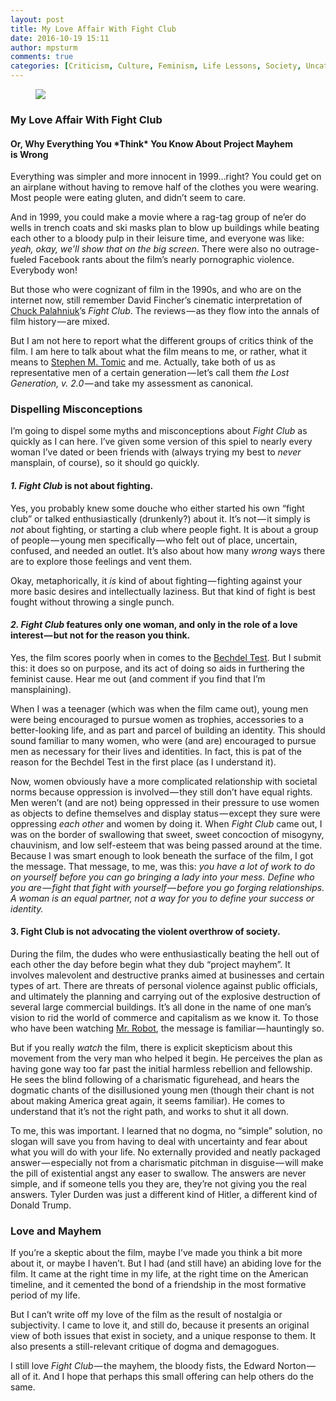 ```yaml
---
layout: post
title: My Love Affair With Fight Club
date: 2016-10-19 15:11
author: mpsturm
comments: true
categories: [Criticism, Culture, Feminism, Life Lessons, Society, Uncategorized]
---
```



<figure>

<img src="https://cdn-images-1.medium.com/max/720/0*cxn1kg_iMBI6MmUt.jpg">
</figure><h3>My Love Affair With Fight Club</h3>
<h4>Or, Why Everything You *Think* You Know About Project Mayhem is Wrong</h4>
<p>Everything was simpler and more innocent in 1999…right? You could get on an airplane without having to remove half of the clothes you were wearing. Most people were eating gluten, and didn’t seem to care.</p>
<p>And in 1999, you could make a movie where a rag-tag group of ne’er do wells in trench coats and ski masks plan to blow up buildings while beating each other to a bloody pulp in their leisure time, and everyone was like: <em>yeah, okay, we’ll show that on the big screen</em>. There were also no outrage-fueled Facebook rants about the film’s nearly pornographic violence. Everybody won!</p>
<p>But those who were cognizant of film in the 1990s, and who are on the internet now, still remember David Fincher’s cinematic interpretation of <a href="http://chuckpalahniuk.net/" target="_blank">Chuck Palahniuk</a>’s <em>Fight Club</em>. The reviews — as they flow into the annals of film history — are mixed.</p>
<p>But I am not here to report what the different groups of critics think of the film. I am here to talk about what the film means to me, or rather, what it means to <a href="https://medium.com/u/b9d5f10bb3f3" target="_blank">Stephen M. Tomic</a> and me. Actually, take both of us as representative men of a certain generation — let’s call them <em>the Lost Generation, v. 2.0</em> — and take my assessment as canonical.</p>
<h3>Dispelling Misconceptions</h3>
<p>I’m going to dispel some myths and misconceptions about <em>Fight Club</em> as quickly as I can here. I’ve given some version of this spiel to nearly every woman I’ve dated or been friends with (always trying my best to <em>never </em>mansplain, of course), so it should go quickly.</p>
<h4><strong><em>1. Fight Club</em> is not about fighting.</strong></h4>
<p>Yes, you probably knew some douche who either started his own “fight club” or talked enthusiastically (drunkenly?) about it. It’s not — it simply is <em>not</em> about fighting, or starting a club where people fight. It is about a group of people — young men specifically — who felt out of place, uncertain, confused, and needed an outlet. It’s also about how many <em>wrong </em>ways there are to explore those feelings and vent them.</p>
<p>Okay, metaphorically, it <em>is</em> kind of about fighting — fighting against your more basic desires and intellectually laziness. But that kind of fight is best fought without throwing a single punch.</p>
<h4><strong><em>2. Fight Club</em> features only one woman, and only in the role of a love interest — but not for the reason you think.</strong></h4>
<p>Yes, the film scores poorly when in comes to the <a href="http://bechdeltest.com/view/210/fight_club/" target="_blank">Bechdel Test</a>. But I submit this: it does so on purpose, and its act of doing so aids in furthering the feminist cause. Hear me out (and comment if you find that I’m mansplaining).</p>
<p>When I was a teenager (which was when the film came out), young men were being encouraged to pursue women as trophies, accessories to a better-looking life, and as part and parcel of building an identity. This should sound familiar to many women, who were (and are) encouraged to pursue men as necessary for their lives and identities. In fact, this is pat of the reason for the Bechdel Test in the first place (as I understand it).</p>
<p>Now, women obviously have a more complicated relationship with societal norms because oppression is involved — they still don’t have equal rights. Men weren’t (and are not) being oppressed in their pressure to use women as objects to define themselves and display status — except they sure were oppressing <em>each other</em> and women by doing it. When <em>Fight Club</em> came out, I was on the border of swallowing that sweet, sweet concoction of misogyny, chauvinism, and low self-esteem that was being passed around at the time. Because I was smart enough to look beneath the surface of the film, I got the message. That message, to me, was this: <em>you have a lot of work to do on yourself before you can go bringing a lady into your mess. Define who you are — fight that fight with yourself — before you go forging relationships. A woman is an equal partner, not a way for you to define your success or identity.</em></p>
<h4>3. Fight Club is not advocating the violent overthrow of society.</h4>
<p>During the film, the dudes who were enthusiastically beating the hell out of each other the day before begin what they dub “project mayhem”. It involves malevolent and destructive pranks aimed at businesses and certain types of art. There are threats of personal violence against public officials, and ultimately the planning and carrying out of the explosive destruction of several large commercial buildings. It’s all done in the name of one man’s vision to rid the world of commerce and capitalism as we know it. To those who have been watching <a href="http://www.usanetwork.com/mrrobot" target="_blank">Mr. Robot</a>, the message is familiar — hauntingly so.</p>
<p>But if you really <em>watch</em> the film, there is explicit skepticism about this movement from the very man who helped it begin. He perceives the plan as having gone way too far past the initial harmless rebellion and fellowship. He sees the blind following of a charismatic figurehead, and hears the dogmatic chants of the disillusioned young men (though their chant is not about making America great again, it seems familiar). He comes to understand that it’s not the right path, and works to shut it all down.</p>
<p>To me, this was important. I learned that no dogma, no “simple” solution, no slogan will save you from having to deal with uncertainty and fear about what you will do with your life. No externally provided and neatly packaged answer — especially not from a charismatic pitchman in disguise — will make the pill of existential angst any easer to swallow. The answers are never simple, and if someone tells you they are, they’re not giving you the real answers. Tyler Durden was just a different kind of Hitler, a different kind of Donald Trump.</p>
<h3>Love and Mayhem</h3>
<p>If you’re a skeptic about the film, maybe I’ve made you think a bit more about it, or maybe I haven’t. But I had (and still have) an abiding love for the film. It came at the right time in my life, at the right time on the American timeline, and it cemented the bond of a friendship in the most formative period of my life.</p>
<p>But I can’t write off my love of the film as the result of nostalgia or subjectivity. I came to love it, and still do, because it presents an original view of both issues that exist in society, and a unique response to them. It also presents a still-relevant critique of dogma and demagogues.</p>
<p>I still love <em>Fight Club</em> — the mayhem, the bloody fists, the Edward Norton — all of it. And I hope that perhaps this small offering can help others do the same.</p>

